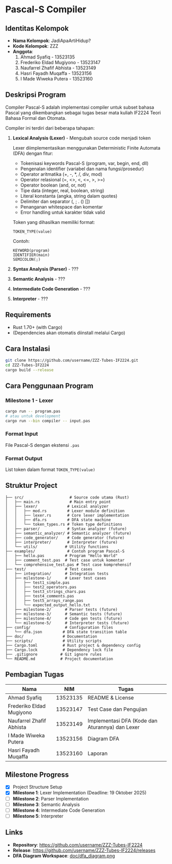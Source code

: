 # Pascal-S Compiler

## Identitas Kelompok

- **Nama Kelompok**: JadiApaArtiHidup?
- **Kode Kelompok**: ZZZ
- **Anggota**:
  1. Ahmad Syafiq - 13523135
  2. Frederiko Eldad Mugiyono - 13523147
  3. Naufarrel Zhafif Abhista - 13523149
  4. Hasri Fayadh Muqaffa - 13523156
  5. I Made Wiweka Putera - 13523160

## Deskripsi Program

Compiler Pascal-S adalah implementasi compiler untuk subset bahasa Pascal yang dikembangkan sebagai tugas besar mata kuliah IF2224 Teori Bahasa Formal dan Otomata.

Compiler ini terdiri dari beberapa tahapan:

1. **Lexical Analysis (Lexer)** - Mengubah source code menjadi token

    Lexer diimplementasikan menggunakan Deterministic Finite Automata (DFA) dengan fitur:
    - Tokenisasi keywords Pascal-S (program, var, begin, end, dll)
    - Pengenalan identifier (variabel dan nama fungsi/prosedur)
    - Operator aritmatika (+, -, *, /, div, mod)
    - Operator relasional (=, <>, <, <=, >, >=)
    - Operator boolean (and, or, not)
    - Tipe data (integer, real, boolean, string)
    - Literal konstanta (angka, string dalam quotes)
    - Delimiter dan separator (, ; . () [])
    - Penanganan whitespace dan komentar
    - Error handling untuk karakter tidak valid

    Token yang dihasilkan memiliki format:
    ```
    TOKEN_TYPE(value)
    ```
    Contoh:
    ```
    KEYWORD(program)
    IDENTIFIER(main)
    SEMICOLON(;)
    ```
2. **Syntax Analysis (Parser)** - ???
3. **Semantic Analysis** - ???
4. **Intermediate Code Generation** - ???
5. **Interpreter** - ???

## Requirements

- Rust 1.70+ (with Cargo)
- (Dependencies akan otomatis diinstall melalui Cargo)

## Cara Instalasi

```bash
git clone https://github.com/username/ZZZ-Tubes-IF2224.git
cd ZZZ-Tubes-IF2224
cargo build --release
```

## Cara Penggunaan Program

### Milestone 1 - Lexer

```bash
cargo run -- program.pas
# atau untuk development
cargo run --bin compiler -- input.pas
```

### Format Input

File Pascal-S dengan ekstensi `.pas`

### Format Output

List token dalam format `TOKEN_TYPE(value)`

## Struktur Project

```
├── src/                    # Source code utama (Rust)
│   ├── main.rs             # Main entry point
│   ├── lexer/             # Lexical analyzer
│   │   ├── mod.rs         # Lexer module definition
│   │   ├── lexer.rs       # Core lexer implementation
│   │   ├── dfa.rs         # DFA state machine
│   │   └── token_types.rs # Token type definitions
│   ├── parser/            # Syntax analyzer (future)
│   ├── semantic_analyzer/ # Semantic analyzer (future)
│   ├── code_generator/    # Code generator (future)
│   ├── interpreter/       # Interpreter (future)
│   └── utils/            # Utility functions
├── examples/              # Contoh program Pascal-S
│   ├── hello.pas         # Program "Hello World"
│   ├── comment_test.pas  # Test case untuk komentar
│   └── comprehensive_test.pas # Test case komprehensif
├── test/                 # Test cases
│   ├── integration/      # Integration tests
│   ├── milestone-1/      # Lexer test cases
│   │   ├── test1_simple.pas
│   │   ├── test2_operators.pas
│   │   ├── test3_strings_chars.pas
│   │   ├── test4_comments.pas
│   │   ├── test5_arrays_range.pas
│   │   └── expected_output_hello.txt
│   ├── milestone-2/      # Parser tests (future)
│   ├── milestone-3/      # Semantic tests (future)
│   ├── milestone-4/      # Code gen tests (future)
│   └── milestone-5/      # Interpreter tests (future)
├── config/               # Configuration files
│   └── dfa.json         # DFA state transition table
├── doc/                 # Documentation
├── scripts/             # Utility scripts
├── Cargo.toml           # Rust project & dependency config
├── Cargo.lock           # Dependency lock file
├── .gitignore          # Git ignore rules
└── README.md           # Project documentation
```

## Pembagian Tugas

| Nama                     | NIM      | Tugas                                           |
| ------------------------ | -------- | ----------------------------------------------- |
| Ahmad Syafiq             | 13523135 | README & License                                |
| Frederiko Eldad Mugiyono | 13523147 | Test Case dan Pengujian                         |
| Naufarrel Zhafif Abhista | 13523149 | Implementasi DFA (Kode dan Aturannya) dan Lexer |
| I Made Wiweka Putera     | 13523156 | Diagram DFA                                     |
| Hasri Fayadh Muqaffa     | 13523160 | Laporan                                         |

## Milestone Progress

- [x] Project Structure Setup
- [x] **Milestone 1**: Lexer Implementation (Deadline: 19 Oktober 2025)
- [ ] **Milestone 2**: Parser Implementation
- [ ] **Milestone 3**: Semantic Analysis
- [ ] **Milestone 4**: Intermediate Code Generation
- [ ] **Milestone 5**: Interpreter

## Links

- **Repository**: https://github.com/username/ZZZ-Tubes-IF2224
- **Release**: https://github.com/username/ZZZ-Tubes-IF2224/releases
- **DFA Diagram Workspace**: [doc/dfa_diagram.png](doc/dfa_diagram.png)
